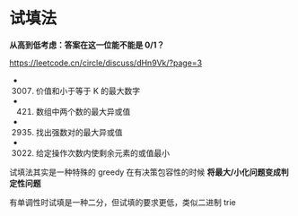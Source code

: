 # 试填法

**从高到低考虑：答案在这一位能不能是 0/1？**

https://leetcode.cn/circle/discuss/dHn9Vk/?page=3

- 3007. 价值和小于等于 K 的最大数字
- 421. 数组中两个数的最大异或值
- 2935. 找出强数对的最大异或值
- 3022. 给定操作次数内使剩余元素的或值最小

试填法其实是一种特殊的 greedy
在有决策包容性的时候
**将最大/小化问题变成判定性问题**

有单调性时试填是一种二分，但试填的要求更低，类似二进制 trie

